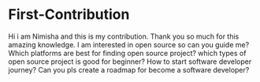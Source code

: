 # First-Contribution
Hi i am Nimisha and this is my contribution.
Thank you so much for this amazing knowledge.
I am interested in open source so can you guide me?
Which platforms are best for finding open source project?
which types of open source project is good for beginner?
How to start software developer journey?
Can you pls create a roadmap for become a software developer?



